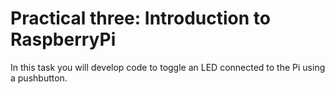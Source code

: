 # Practical three: Introduction to RaspberryPi

In this task you will develop code to toggle an LED connected to the Pi using a pushbutton.
